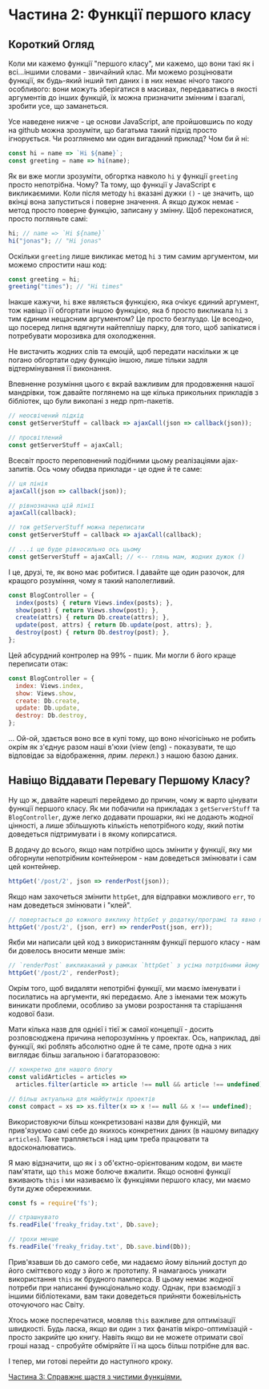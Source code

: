# Частина 2: Функції першого класу

## Короткий Огляд
Коли ми кажемо функції "першого класу", ми кажемо, що вони такі як і всі...іншими словами - звичайний клас. Ми можемо розцінювати функції, як будь-який інший тип даних і в них немає нічого такого особливого: вони можуть зберігатися в масивах, передаватись в якості аргументів до інших функцій, їх можна призначити змінним і взагалі, зробити усе, що заманеться.

Усе наведене нижче - це основи JavaScript, але пройшовшись по коду на github можна зрозуміти, що багатьма такий підхід просто ігнорується. Чи розглянемо ми один вигаданий приклад? Чом би й ні:

```js
const hi = name => `Hi ${name}`;
const greeting = name => hi(name);
```

Як ви вже могли зрозуміти, обгортка навколо `hi` у функції `greeting` просто непотрібна. Чому? Та тому, що функції у JavaScript є викликаємими. Коли після методу `hi` вказані дужки `()` - це значить, що вкінці вона запуститься і поверне значення. А якщо дужок немає - метод просто поверне функцію, записану у змінну. Щоб переконатися, просто погляньте самі:


```js
hi; // name => `Hi ${name}`
hi("jonas"); // "Hi jonas"
```

Оскільки `greeting` лише викликає метод `hi` з тим самим аргументом, ми можемо спростити наш код:

```js
const greeting = hi;
greeting("times"); // "Hi times"
```

Інакше кажучи, `hi` вже являється функцією, яка очікує єдиний аргумент, тож навіщо її обгортати іншою функцією, яка б просто викликала `hi` з тим єдиним нещасним аргументом? Це просто безглуздо. Це всеодно, що посеред липня вдягнути найтеплішу парку, для того, щоб запікатися і потребувати морозивка для охолодження.

Не вистачить жодних слів та емоцій, щоб передати наскільки ж це погано обгортати одну функцію іншою, лише тільки задля відтермінування її виконання.

Впевненне розуміння цього є вкрай важливим для продовження нашої мандрівки, тож давайте поглянемо на ще кілька прикольних прикладів з бібліотек, що були викопані з недр npm-пакетів.

```js
// неосвічений підхід
const getServerStuff = callback => ajaxCall(json => callback(json));

// просвітлений
const getServerStuff = ajaxCall;
```

Всесвіт просто переповнений подібними цьому реалізаціями ajax-запитів. Ось чому обидва приклади - це одне й те саме:

```js
// ця лінія
ajaxCall(json => callback(json));

// рівнозначна цій лінії
ajaxCall(callback);

// тож getServerStuff можна переписати
const getServerStuff = callback => ajaxCall(callback);

// ...і це буде рівносильно ось цьому
const getServerStuff = ajaxCall; // <-- глянь мам, жодних дужок ()
```

І це, друзі, те, як воно має робитися. І давайте ще один разочок, для кращого розуміння, чому я такий наполегливий.

```js
const BlogController = {
  index(posts) { return Views.index(posts); },
  show(post) { return Views.show(post); },
  create(attrs) { return Db.create(attrs); },
  update(post, attrs) { return Db.update(post, attrs); },
  destroy(post) { return Db.destroy(post); },
};
```

Цей абсурдний контролер на 99% - пшик. Ми могли б його краще переписати отак:

```js
const BlogController = {
  index: Views.index,
  show: Views.show,
  create: Db.create,
  update: Db.update,
  destroy: Db.destroy,
};
```

... Ой-ой, здається воно все в купі тому, що воно нічогісінько не робить окрім як з'єднує разом наші в'юхи (view (eng) - показувати, те що відповідає за відображення, _прим. перекл._) з нашою базою даних.

## Навіщо Віддавати Перевагу Першому Класу?

Ну що ж, давайте нарешті перейдемо до причин, чому ж варто цінувати функції першого класу.
Як ми побачили на прикладах з `getServerStuff` та `BlogController`, дуже легко додавати прошарки, які не додають жодної цінності, а лише збільшують кількість непотрібного коду, який потім доведеться підтримувати і в якому копирсатися.

В додачу до всього, якщо нам потрібно щось змінити у функції, яку ми обгорнули непотрібним контейнером - нам доведеться змінювати і сам цей контейнер.

```js
httpGet('/post/2', json => renderPost(json));
```

Якщо нам захочеться змінити `httpGet`, для відправки можливого `err`, то нам доведеться змінювати і "клей".

```js
// повертається до кожного виклику httpGet у додатку/програмі та явно передає `err`.
httpGet('/post/2', (json, err) => renderPost(json, err));
```

Якби ми написали цей код з використанням функції першого класу - нам би довелось вносити менше змін:

```js
// `renderPost` виклиаканий у рамках `httpGet` з усіма потрібними йому аргументами
httpGet('/post/2', renderPost);
```

Окрім того, щоб видаляти непотрібні функції, ми маємо іменувати і посилатись на аргументи, які передаємо. Але з іменами теж можуть виникати проблеми, особливо за умови розростання та старішання кодової бази.

Мати кілька назв для однієї і тієї ж самої концепції - досить розповсюджена причина непорозуміннь у проектах. Ось, наприклад, дві функції, які роблять абсолютно одне й те саме, проте одна з них виглядає більш загальною і багаторазовою:

```js
// конкретно для нашого блогу
const validArticles = articles =>
  articles.filter(article => article !== null && article !== undefined),

// більш актуальна для майбутніх проектів
const compact = xs => xs.filter(x => x !== null && x !== undefined);
```

Використовуючи більш конкретизовані назви для функцій, ми прив'язуємо самі себе до якихось конкретних даних (в нашому випадку `articles`). Таке трапляється і над цим треба працювати та вдосконалюватись.

Я маю відзначити, що як і з об'єктно-орієнтованим кодом, ви маєте пам'ятати, що `this` може болюче вжалити. Якщо основні функції вживають `this` і ми називаємо їх функціями першого класу, ми маємо бути дуже обережними.

```js
const fs = require('fs');

// страшнувато
fs.readFile('freaky_friday.txt', Db.save);

// трохи менше
fs.readFile('freaky_friday.txt', Db.save.bind(Db));
```

Прив'язавши `Db` до самого себе, ми надаємо йому вільний доступ до його сміттєвого коду з його ж прототипу. Я намагаюсь уникати використання `this` як брудного памперса. В цьому немає жодної потреби при написанні функціонально коду. Однак, при взаємодії з іншими бібліотеками, вам таки доведеться прийняти божевільність оточуючого нас Світу.

Хтось може посперечатися, мовляв `this` важливе для оптимізації швидкості. Будь ласка, якщо ви один з тих фанатів мікро-оптимізацій - просто закрийте цю книгу. Навіть якщо ви не можете отримати свої гроші назад - спробуйте обміряйте її на щось більш потрібне для вас.

І тепер, ми готові перейти до наступного кроку.

[Частина 3: Справжнє щастя з чистими функціями.](ch3-uk.md)
